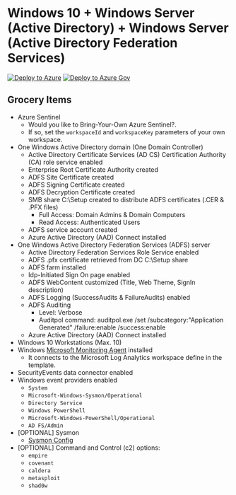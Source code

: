 # Windows 10 + Windows Server (Active Directory) + Windows Server (Active Directory Federation Services)

[![Deploy to Azure](https://aka.ms/deploytoazurebutton)](https://portal.azure.com/#create/Microsoft.Template/uri/https%3A%2F%2Fraw.githubusercontent.com%2FOTRF%2FAzure-Sentinel2Go%2Fmaster%2Fgrocery-list%2Fwin10-AD-ADFS%2Fazuredeploy.json)
[![Deploy to Azure Gov](https://aka.ms/deploytoazuregovbutton)](https://portal.azure.us/#create/Microsoft.Template/uri/https%3A%2F%2Fraw.githubusercontent.com%2FOTRF%2FAzure-Sentinel2Go%2Fmaster%2Fgrocery-list%2Fwin10-AD-ADFS%2Fazuredeploy.json)

## Grocery Items

* Azure Sentinel
    * Would you like to Bring-Your-Own Azure Sentinel?.
    * If so, set the `workspaceId` and `workspaceKey` parameters of your own workspace.
* One Windows Active Directory domain (One Domain Controller)
    * Active Directory Certificate Services (AD CS) Certification Authority (CA) role service enabled
    * Enterprise Root Certificate Authority created
    * ADFS Site Certificate created
    * ADFS Signing Certificate created
    * ADFS Decryption Certificate created
    * SMB share C:\Setup created to distribute ADFS certificates (.CER & .PFX files)
        * Full Access: Domain Admins & Domain Computers
        * Read Access: Authenticated Users
    * ADFS service account created
    * Azure Active Directory (AAD) Connect installed
* One Windows Active Directory Federation Services (ADFS) server
    * Active Directory Federation Services Role Service enabled
    * ADFS .pfx certificate retrieved from DC C:\Setup share
    * ADFS farm installed
    * Idp-Initiated Sign On page enabled
    * ADFS WebContent customized (Title, Web Theme, SignIn description)
    * ADFS Logging (SuccessAudits & FailureAudits) enabled
    * ADFS Auditing
        * Level: Verbose
        * Auditpol command: auditpol.exe /set /subcategory:"Application Generated" /failure:enable /success:enable
    * Azure Active Directory (AAD) Connect installed
* Windows 10 Workstations (Max. 10)
* Windows [Microsoft Monitoring Agent](https://docs.microsoft.com/en-us/services-hub/health/mma-setup) installed
    * It connects to the Microsoft Log Analytics workspace define in the template.
* SecurityEvents data connector enabled
* Windows event providers enabled
    * `System`
    * `Microsoft-Windows-Sysmon/Operational`
    * `Directory Service`
    * `Windows PowerShell`
    * `Microsoft-Windows-PowerShell/Operational`
    * `AD FS/Admin`
* [OPTIONAL] Sysmon
    * [Sysmon Config](https://github.com/OTRF/Blacksmith/blob/master/resources/configs/sysmon/sysmon.xml)
* [OPTIONAL] Command and Control (c2) options:
    * `empire`
    * `covenant`
    * `caldera`
    * `metasploit`
    * `shad0w`